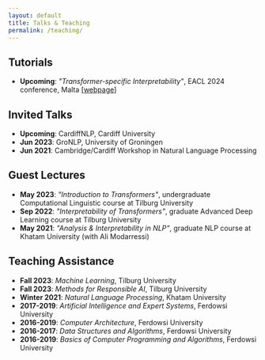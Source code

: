 ```yaml
---
layout: default
title: Talks & Teaching
permalink: /teaching/
---
```



## Tutorials
* __Upcoming__: _"Transformer-specific Interpretability"_, EACL 2024 conference, Malta [[webpage](https://projects.illc.uva.nl/indeep/tutorial/)]


## Invited Talks
* __Upcoming__: CardiffNLP, Cardiff University
* __Jun 2023__: GroNLP, University of Groningen
* __Jun 2021__: Cambridge/Cardiff Workshop in Natural Language Processing


## Guest Lectures
* __May 2023__: _"Introduction to Transformers"_, undergraduate Computational Linguistic course at Tilburg University
* __Sep 2022__: _"Interpretability of Transformers"_, graduate Advanced Deep Learning course at Tilburg University
* __May 2021__: _"Analysis & Interpretability in NLP"_, graduate NLP course at Khatam University (with Ali Modarressi)


## Teaching Assistance
* __Fall 2023__: _Machine Learning_, Tilburg University
* __Fall 2023__: _Methods for Responsible AI_, Tilburg University
* __Winter 2021__: _Natural Language Processing_, Khatam University
* __2017-2019__: _Artificial Intelligence and Expert Systems_, Ferdowsi University
* __2016-2019__: _Computer Architecture_, Ferdowsi University
* __2016-2017__: _Data Structures and Algorithms_, Ferdowsi University
* __2016-2019__: _Basics of Computer Programming and Algorithms_, Ferdowsi University
